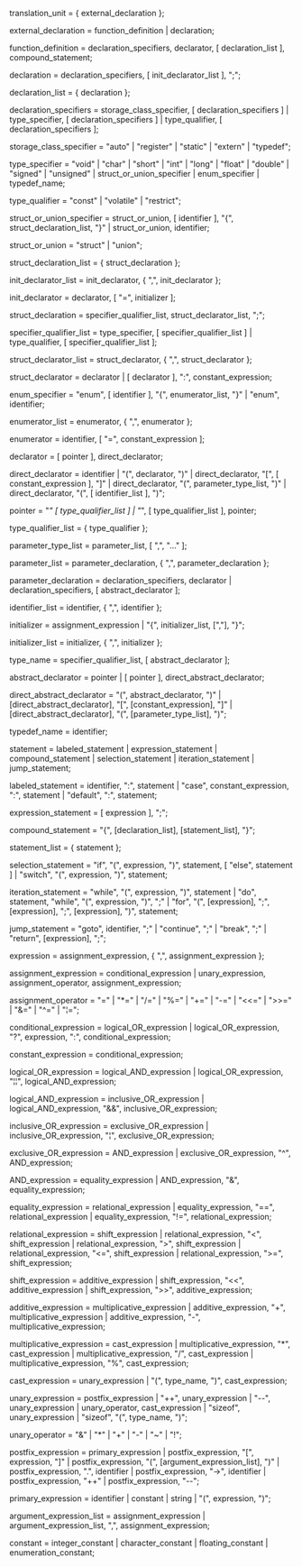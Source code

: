 translation_unit = { external_declaration };

external_declaration = function_definition
                      | declaration;

function_definition = declaration_specifiers, declarator, [ declaration_list ], compound_statement;

declaration = declaration_specifiers, [ init_declarator_list ], ";";

declaration_list = { declaration };

declaration_specifiers = storage_class_specifier, [ declaration_specifiers ]
                        | type_specifier, [ declaration_specifiers ]
                        | type_qualifier, [ declaration_specifiers ];

storage_class_specifier = "auto" | "register" | "static" | "extern" | "typedef";

type_specifier = "void" | "char" | "short" | "int" | "long" | "float" | "double" | "signed" | "unsigned"
                  | struct_or_union_specifier
                  | enum_specifier
                  | typedef_name;

type_qualifier = "const" | "volatile" | "restrict";

struct_or_union_specifier = struct_or_union, [ identifier ], "{", struct_declaration_list, "}"
                            | struct_or_union, identifier;

struct_or_union = "struct" | "union";

struct_declaration_list = { struct_declaration };

init_declarator_list = init_declarator, { ",", init_declarator };

init_declarator = declarator, [ "=", initializer ];

struct_declaration = specifier_qualifier_list, struct_declarator_list, ";";

specifier_qualifier_list = type_specifier, [ specifier_qualifier_list ]
                          | type_qualifier, [ specifier_qualifier_list ];

struct_declarator_list = struct_declarator, { ",", struct_declarator };

struct_declarator = declarator
                    | [ declarator ], ":", constant_expression;

enum_specifier = "enum", [ identifier ], "{", enumerator_list, "}"
                | "enum", identifier;

enumerator_list = enumerator, { ",", enumerator };

enumerator = identifier, [ "=", constant_expression ];

declarator = [ pointer ], direct_declarator;

direct_declarator = identifier
                    | "(", declarator, ")"
                    | direct_declarator, "[", [ constant_expression ], "]"
                    | direct_declarator, "(", parameter_type_list, ")"
                    | direct_declarator, "(", [ identifier_list ], ")";

pointer = "*" [ type_qualifier_list ]
          | "*", [ type_qualifier_list ], pointer;

type_qualifier_list = { type_qualifier };

parameter_type_list = parameter_list, [ ",", "..." ];

parameter_list = parameter_declaration, { ",", parameter_declaration };

parameter_declaration = declaration_specifiers, declarator
                        | declaration_specifiers, [ abstract_declarator ];

identifier_list = identifier, { ",", identifier };

initializer = assignment_expression
            | "{", initializer_list, [","], "}";

initializer_list = initializer, { ",", initializer };

type_name = specifier_qualifier_list, [ abstract_declarator ];

abstract_declarator = pointer
                    | [ pointer ], direct_abstract_declarator;

direct_abstract_declarator = "(", abstract_declarator, ")"
                            | [direct_abstract_declarator], "[", [constant_expression], "]"
                            | [direct_abstract_declarator], "(", [parameter_type_list], ")";

typedef_name = identifier;

statement = labeled_statement
          | expression_statement
          | compound_statement
          | selection_statement
          | iteration_statement
          | jump_statement;

labeled_statement = identifier, ":", statement
                    | "case", constant_expression, ":", statement 
                    | "default", ":", statement;

expression_statement = [ expression ], ";";

compound_statement = "{", [declaration_list], [statement_list], "}";

statement_list = { statement };

selection_statement = "if", "(", expression, ")", statement, [ "else", statement ]
                      | "switch", "(", expression, ")", statement;

iteration_statement = "while", "(", expression, ")", statement
                    | "do", statement, "while", "(", expression, ")", ";"
                    | "for", "(", [expression], ";", [expression], ";", [expression], ")", statement;

jump_statement = "goto", identifier, ";"
                | "continue", ";"
                | "break", ";"
                | "return", [expression], ";";

expression = assignment_expression, { ",", assignment_expression };

assignment_expression = conditional_expression
                      | unary_expression, assignment_operator, assignment_expression;

assignment_operator = "=" | "*=" | "/=" | "%=" | "+=" | "-=" | "<<=" | ">>=" | "&=" | "^=" | "¦=";

conditional_expression = logical_OR_expression
                        | logical_OR_expression, "?", expression, ":", conditional_expression;

constant_expression = conditional_expression;

logical_OR_expression = logical_AND_expression
                      | logical_OR_expression, "¦¦", logical_AND_expression;

logical_AND_expression = inclusive_OR_expression
                        | logical_AND_expression, "&&", inclusive_OR_expression;

inclusive_OR_expression = exclusive_OR_expression
                        | inclusive_OR_expression, "¦", exclusive_OR_expression;

exclusive_OR_expression = AND_expression
                        | exclusive_OR_expression, "^", AND_expression;

AND_expression = equality_expression
                | AND_expression, "&", equality_expression;

equality_expression = relational_expression
                    | equality_expression, "==", relational_expression
                    | equality_expression, "!=", relational_expression;

relational_expression = shift_expression
                      | relational_expression, "<", shift_expression
                      | relational_expression, ">", shift_expression
                      | relational_expression, "<=", shift_expression
                      | relational_expression, ">=", shift_expression;

shift_expression = additive_expression
                  | shift_expression, "<<", additive_expression
                  | shift_expression, ">>", additive_expression;

additive_expression = multiplicative_expression
                    | additive_expression, "+", multiplicative_expression
                    | additive_expression, "-", multiplicative_expression;

multiplicative_expression = cast_expression
                          | multiplicative_expression, "*", cast_expression
                          | multiplicative_expression, "/", cast_expression
                          | multiplicative_expression, "%", cast_expression;

cast_expression = unary_expression
                  | "(", type_name, ")", cast_expression;

unary_expression = postfix_expression
                  | "++", unary_expression
                  | "--", unary_expression
                  | unary_operator, cast_expression
                  | "sizeof", unary_expression
                  | "sizeof", "(", type_name, ")";

unary_operator = "&" | "*" | "+" | "-" | "~" | "!";

postfix_expression = primary_expression
                    | postfix_expression, "[", expression, "]"
                    | postfix_expression, "(", [argument_expression_list], ")"
                    | postfix_expression, ".", identifier
                    | postfix_expression, "->", identifier
                    | postfix_expression, "++"
                    | postfix_expression, "--";

primary_expression = identifier
                    | constant
                    | string
                    | "(", expression, ")";

argument_expression_list = assignment_expression
                          | argument_expression_list, ",", assignment_expression;

constant = integer_constant
          | character_constant
          | floating_constant
          | enumeration_constant;
